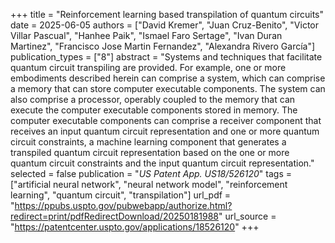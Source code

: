 +++
title = "Reinforcement learning based transpilation of quantum circuits"
date = 2025-06-05
authors = ["David Kremer", "Juan Cruz-Benito", "Victor Villar Pascual", "Hanhee Paik", "Ismael Faro Sertage",  "Ivan Duran Martinez", "Francisco Jose Martin Fernandez", "Alexandra Rivero García"]
publication_types = ["8"]
abstract = "Systems and techniques that facilitate quantum circuit transpiling are provided. For example, one or more embodiments described herein can comprise a system, which can comprise a memory that can store computer executable components. The system can also comprise a processor, operably coupled to the memory that can execute the computer executable components stored in memory. The computer executable components can comprise a receiver component that receives an input quantum circuit representation and one or more quantum circuit constraints, a machine learning component that generates a transpiled quantum circuit representation based on the one or more quantum circuit constraints and the input quantum circuit representation."
selected = false
publication = "*US Patent App. US18/526120*"
tags = ["artificial neural network", "neural network model", "reinforcement learning", "quantum circuit", "transpilation"]
url_pdf = "https://ppubs.uspto.gov/pubwebapp/authorize.html?redirect=print/pdfRedirectDownload/20250181988"
url_source = "https://patentcenter.uspto.gov/applications/18526120"
+++
